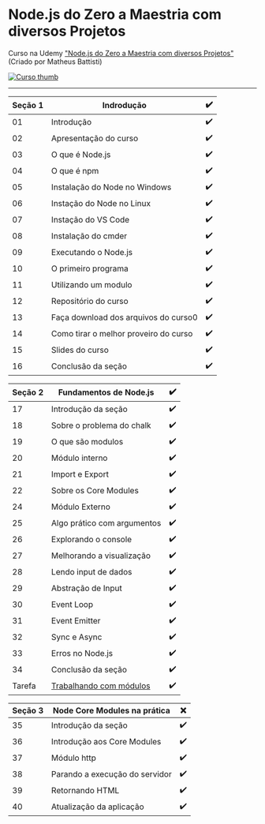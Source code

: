 # Node.js do Zero a Maestria com diversos Projetos

Curso na Udemy ["Node.js do Zero a Maestria com diversos Projetos"](https://www.udemy.com/course/nodejs-do-zero-a-maestria-com-diversos-projetos/) (Criado por Matheus Battisti)

[![Curso thumb](https://i.ytimg.com/vi/l4u6f9acK_o/maxresdefault.jpg)](https://www.udemy.com/course/nodejs-do-zero-a-maestria-com-diversos-projetos/)

- - -

| Seção 1 | Indrodução                            | ✔️ |
|---------|---------------------------------------|---|
| 01      | Introdução                            | ✔️ |
| 02      | Apresentação do curso                 | ✔️ |
| 03      | O que é Node.js                       | ✔️ |
| 04      | O que é npm                           | ✔️ |
| 05      | Instalação do Node no Windows         | ✔️ |
| 06      | Instação do Node no Linux             | ✔️ |
| 07      | Instação do VS Code                   | ✔️ |
| 08      | Instalação do cmder                   | ✔️ |
| 09      | Executando o Node.js                  | ✔️ |
| 10      | O primeiro programa                   | ✔️ |
| 11      | Utilizando um modulo                  | ✔️ |
| 12      | Repositório do curso                  | ✔️ |
| 13      | Faça download dos arquivos do curso0  | ✔️ |
| 14      | Como tirar o melhor proveiro do curso | ✔️ |
| 15      | Slides do curso                       | ✔️ |
| 16      | Conclusão da seção                    | ✔️ |

| Seção 2 | Fundamentos de Node.js                | ✔️ |
|---------|---------------------------------------|---|
| 17      | Introdução da seção                   | ✔️ |
| 18      | Sobre o problema do chalk             | ✔️ |
| 19      | O que são modulos                     | ✔️ |
| 20      | Módulo interno                        | ✔️ |
| 21      | Import e Export                       | ✔️ |
| 22      | Sobre os Core Modules                 | ✔️ |
| 24      | Módulo Externo                        | ✔️ |
| 25      | Algo prático com argumentos           | ✔️ |
| 26      | Explorando o console                  | ✔️ |
| 27      | Melhorando a visualização             | ✔️ |
| 28      | Lendo input de dados                  | ✔️ |
| 29      | Abstração de Input                    | ✔️ |
| 30      | Event Loop                            | ✔️ |
| 31      | Event Emitter                         | ✔️ |
| 32      | Sync e Async                          | ✔️ |
| 33      | Erros no Node.js                      | ✔️ |
| 34      | Conclusão da seção                    | ✔️ |
| Tarefa  | [Trabalhando com módulos](https://github.com/Darlley/curso-node-maestria/tree/main/tarefas/modulo02)   | ✔️ |

| Seção 3 | Node Core Modules na prática          | ❌ |
|---------|---------------------------------------|---|
| 35      | Introdução da seção                   | ✔️ |
| 36      | Introdução aos Core Modules           | ✔️ |
| 37      | Módulo http                           | ✔️ |
| 38      | Parando a execução do servidor        | ✔️ |
| 39      | Retornando HTML                       | ✔️ |
| 40      | Atualização da aplicação              | ✔️ |
